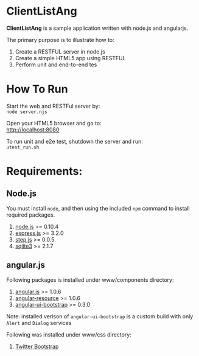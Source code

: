 # ClientListAng
**ClientListAng** is a sample application written with node.js and angularjs.

The primary purpose is to illustrate how to:

1. Create a RESTFUL server in node.js  
2. Create a simple HTML5 app using RESTFUL  
3. Perform unit and end-to-end tes  

# How To Run
Start the web and RESTFul server by:  
`node server.njs`

Open your HTML5 browser and go to:  
<http://localhost:8080>

To run unit and e2e test, shutdown the server and run:  
`utest_run.sh`

# Requirements:

## Node.js
You must install `node`, and then using the included `npm` command to install
required packages.

1. [node.js](http://nodejs.org/) >= 0.10.4  
1. [express.js](http://expressjs.com/) >= 3.2.0  
1. [step.js](https://github.com/creationix/step) >= 0.0.5  
1. [sqlite3](https://github.com/developmentseed/node-sqlite3) >= 2.1.7  

## angular.js
Following packages is installed under www/components directory:

1. [angular.js](http://angularjs.org/) >= 1.0.6  
1. [angular-resource](http://docs.angularjs.org/api/ngResource.$resource) >= 1.0.6  
1. [angular-ui-bootstrap](http://angular-ui.github.io/bootstrap/) >= 0.3.0

Note: installed verison of `angular-ui-bootstrap` is a custom build with only `Alert` and `Dialog` 
      services
	  
Following was installed under www/css directory:

1. [Twitter Bootstrap](http://twitter.github.io/bootstrap/)


